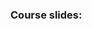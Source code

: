 ### Course slides:

<object data="../slides/Introduction-Git-Docker.pdf" width="1000" height="1000" type='application/pdf'></object>